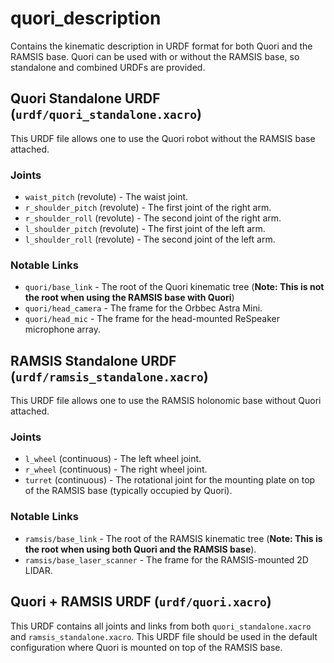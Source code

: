 # quori_description

Contains the kinematic description in URDF format for both Quori and the RAMSIS base. Quori can be used with or without the RAMSIS base, so standalone and combined URDFs are provided. 

## Quori Standalone URDF (`urdf/quori_standalone.xacro`)

This URDF file allows one to use the Quori robot without the RAMSIS base attached.

### Joints

  - `waist_pitch` (revolute) - The waist joint.
  - `r_shoulder_pitch` (revolute) - The first joint of the right arm.
  - `r_shoulder_roll` (revolute) - The second joint of the right arm.
  - `l_shoulder_pitch` (revolute) - The first joint of the left arm.
  - `l_shoulder_roll` (revolute) - The second joint of the left arm.

### Notable Links

  - `quori/base_link` - The root of the Quori kinematic tree (**Note: This is not the root when using the RAMSIS base with Quori**)
  - `quori/head_camera` - The frame for the Orbbec Astra Mini.
  - `quori/head_mic` - The frame for the head-mounted ReSpeaker microphone array.

## RAMSIS Standalone URDF (`urdf/ramsis_standalone.xacro`)

This URDF file allows one to use the RAMSIS holonomic base without Quori attached.

### Joints

  - `l_wheel` (continuous) - The left wheel joint.
  - `r_wheel` (continuous) - The right wheel joint.
  - `turret` (continuous) - The rotational joint for the mounting plate on top of the RAMSIS base (typically occupied by Quori).

### Notable Links

  - `ramsis/base_link` - The root of the RAMSIS kinematic tree (**Note: This is the root when using both Quori and the RAMSIS base**).
  - `ramsis/base_laser_scanner` - The frame for the RAMSIS-mounted 2D LIDAR.

## Quori + RAMSIS URDF (`urdf/quori.xacro`)

This URDF contains all joints and links from both `quori_standalone.xacro` and `ramsis_standalone.xacro`. This URDF file should be used in the default configuration where Quori is mounted on top of the RAMSIS base.


